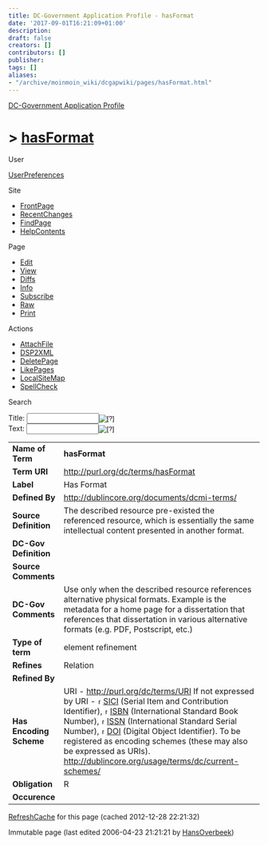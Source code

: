 ```yaml
---
title: DC-Government Application Profile - hasFormat
date: '2017-09-01T16:21:09+01:00'
description: 
draft: false
creators: []
contributors: []
publisher: 
tags: []
aliases:
- "/archive/moinmoin_wiki/dcgapwiki/pages/hasFormat.html"
---
```


 [DC-Government Application Profile](http://dublincore.org/dcgapwiki/FrontPage)

# > [hasFormat](http://dublincore.org/dcgapwiki/hasFormat?action=fullsearch&value=hasFormat&literal=1&case=1&context=40 "Click here to do a full-text search for this title")

User

 [UserPreferences](http://dublincore.org/dcgapwiki/UserPreferences)

Site

- [FrontPage](http://dublincore.org/dcgapwiki/FrontPage)
- [RecentChanges](http://dublincore.org/dcgapwiki/RecentChanges)
- [FindPage](http://dublincore.org/dcgapwiki/FindPage)
- [HelpContents](http://dublincore.org/dcgapwiki/HelpContents)

Page

- [Edit](http://dublincore.org/dcgapwiki/hasFormat?action=edit "Edit")
- [View](http://dublincore.org/dcgapwiki/hasFormat "View")
- [Diffs](http://dublincore.org/dcgapwiki/hasFormat?action=diff "Diffs")
- [Info](http://dublincore.org/dcgapwiki/hasFormat?action=info "Info")
- [Subscribe](http://dublincore.org/dcgapwiki/hasFormat?action=subscribe "Subscribe")
- [Raw](http://dublincore.org/dcgapwiki/hasFormat?action=raw "Raw")
- [Print](http://dublincore.org/dcgapwiki/hasFormat?action=print "Print")

Actions

- [AttachFile](http://dublincore.org/dcgapwiki/hasFormat?action=AttachFile)
- [DSP2XML](http://dublincore.org/dcgapwiki/hasFormat?action=DSP2XML)
- [DeletePage](http://dublincore.org/dcgapwiki/hasFormat?action=DeletePage)
- [LikePages](http://dublincore.org/dcgapwiki/hasFormat?action=LikePages)
- [LocalSiteMap](http://dublincore.org/dcgapwiki/hasFormat?action=LocalSiteMap)
- [SpellCheck](http://dublincore.org/dcgapwiki/hasFormat?action=SpellCheck)

Search

<form method="POST" action="/dcgapwiki/hasFormat">
<p>
<input name="action" value="inlinesearch" type="hidden">
<input name="context" value="40" type="hidden">
Title: <input name="text_title" size="15" maxlength="50" type="text"><input src="hasFormat_files/moin-search.png" name="button_title" alt="[?]" type="image"><br>Text: <input name="text_full" size="15" maxlength="50" type="text"><input src="hasFormat_files/moin-search.png" name="button_full" alt="[?]" type="image">
</p>
</form>

<table>
  <tbody>
    <tr>
      <td>
        <strong>Name of Term</strong>
      </td>
      <td>
        <strong>hasFormat</strong>
      </td>
    </tr>
    <tr>
      <td>
        <strong>Term URI</strong>
      </td>
      <td>
        <a href="http://purl.org/dc/terms/hasFormat">http://purl.org/dc/terms/hasFormat</a>
      </td>
    </tr>
    <tr>
      <td>
        <strong>Label</strong>
      </td>
      <td>
        Has Format</td>
    </tr>
    <tr>
      <td>
        <strong>Defined By</strong>
      </td>
      <td>
        <a href="http://dublincore.org/documents/dcmi-terms/">http://dublincore.org/documents/dcmi-terms/</a>
      </td>
    </tr>
    <tr>
      <td>
        <strong>Source Definition</strong>
      </td>
      <td>
        The described resource pre-existed the referenced resource, which is 
        essentially the same intellectual content presented in another format.</td>
    </tr>
    <tr>
      <td>
        <strong>DC-Gov Definition</strong>
      </td>
      <td colspan="2" align="center">
      </td>
    </tr>
    <tr>
      <td>
        <strong>Source Comments</strong>
      </td>
      <td colspan="2" align="center">
      </td>
    </tr>
    <tr>
      <td>
        <strong>DC-Gov Comments</strong>
      </td>
      <td>
        Use only when the described resource references alternative physical 
        formats. Example is the metadata for a home page for a dissertation that
        references that dissertation in various alternative formats (e.g. PDF, 
        Postscript, etc.)</td>
    </tr>
    <tr>
      <td>
        <strong>Type of term</strong>
      </td>
      <td>
        element refinement</td>
    </tr>
    <tr>
      <td>
        <strong>Refines</strong>
      </td>
      <td>
        Relation</td>
    </tr>
    <tr>
      <td>
        <strong>Refined By</strong>
      </td>
      <td colspan="2" align="center">
      </td>
    </tr>
    <tr>
      <td>
        <strong>Has Encoding Scheme</strong>
      </td>
      <td>
        URI - <a href="http://purl.org/dc/terms/URI">http://purl.org/dc/terms/URI</a> If not expressed by URI - <a class="external" href="http://sunsite.berkeley.edu/SICI/"><img src="hasFormat_files/moin-www.png" alt="[WWW]" height="11" width="11">SICI</a> (Serial Item and Contribution Identifier), <a class="external" href="http://www.isbn.org/standards/home/isbn/international/index.asp"><img src="hasFormat_files/moin-www.png" alt="[WWW]" height="11" width="11">ISBN</a> (International Standard Book Number), <a class="external" href="http://www.issn.org:8080/pub/"><img src="hasFormat_files/moin-www.png" alt="[WWW]" height="11" width="11">ISSN</a> (International Standard Serial Number), <a class="external" href="http://www.doi.org/"><img src="hasFormat_files/moin-www.png" alt="[WWW]" height="11" width="11">DOI</a> (Digital Object Identifier). To be registered as encoding schemes (these may also be expressed as URIs). <a href="http://dublincore.org/usage/terms/dc/current-schemes/">http://dublincore.org/usage/terms/dc/current-schemes/</a>
      </td>
    </tr>
    <tr>
      <td>
        <strong>Obligation</strong>
      </td>
      <td>
        R</td>
    </tr>
    <tr>
      <td>
        <strong>Occurence</strong>
      </td>
      <td colspan="2" align="center">
      </td>
    </tr>
  </tbody>
</table>


 [RefreshCache](http://dublincore.org/dcgapwiki/hasFormat?action=refresh&arena=Page.py&key=hasFormat.text_html) for this page (cached 2012-12-28 22:21:32)  

Immutable page (last edited 2006-04-23 21:21:21 by [HansOverbeek](http://dublincore.org/dcgapwiki/HansOverbeek))


